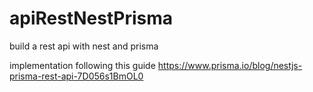 # apiRestNestPrisma
build a rest api with nest and prisma


implementation following this guide https://www.prisma.io/blog/nestjs-prisma-rest-api-7D056s1BmOL0

